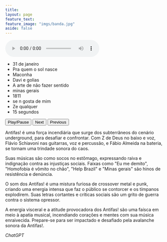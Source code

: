 ```yaml
---
title:
layout: page
feature_text:
feature_image: "imgs/banda.jpg"
aside: false
---
```


<script type="text/javascript" src="//ajax.googleapis.com/ajax/libs/jquery/1.7.2/jquery.min.js">
</script>
       

<audio id="player" controls>
  <source src="assets/Arte/01-31 de janeiro.mp3" type="audio/mpeg">
  Your browser does not support the audio element.
</audio>

<ul id="playlist">
<li class="selected" data-ogg="assets/Arte/01-31 de janeiro.mp3">31 de janeiro</li>  
<li data-ogg="assets/Arte/02-Pra quem o sol nasce.mp3">Pra quem o sol nasce</li>  
<li data-ogg="assets/Arte/03-Maconha.mp3">Maconha</li>  
<li data-ogg="assets/Arte/04-Davi e golias.mp3">Davi e golias</li>  
<li data-ogg="assets/Arte/05-A arte de não fazer sentido.mp3">A arte de não fazer sentido</li>  
<li data-ogg="assets/Arte/06-minas gerais.mp3">minas gerais</li>  
<li data-ogg="assets/Arte/07-1811.mp3">1811</li>  
<li data-ogg="assets/Arte/08-se n gosta de mim.mp3">se n gosta de mim</li>  
<li data-ogg="assets/Arte/09-Ze qualquer.mp3">Ze qualquer</li>  
<li data-ogg="assets/Arte/10-15 segundos.mp3">15 segundos</li>  
</ul>

<button id="stop">Play/Pause</button>
<button id="next" onclick="playNext()" >Next</button>
<button id="previous" onclick="playPrevious()">Previous</button>

<script>

var _player = document.getElementById("player"),
    _playlist = document.getElementById("playlist"),
    _stop = document.getElementById("stop");

// functions
function playlistItemClick(clickedElement) {
    var selected = _playlist.querySelector(".selected");
    if (selected) {
        selected.classList.remove("selected");
    }
    clickedElement.classList.add("selected");

    _player.src = clickedElement.getAttribute("data-ogg");
    _player.play();
}

 function playNext() {
    var selected = _playlist.querySelector("li.selected");
    if (selected && selected.nextElementSibling) {
        playlistItemClick(selected.nextElementSibling);
    }
}
 function playPrevious() {
    var selected = _playlist.querySelector("li.selected");
    if (selected && selected.previousElementSibling) {
        playlistItemClick(selected.previousElementSibling);
    }
}

// event listeners
_stop.addEventListener("click", function () {
	if(_player.paused){
    _player.play();
	}else{
	_player.pause();
	}
});

_player.addEventListener("ended", playNext);
_playlist.addEventListener("click", function (e) {
     if (e.target && e.target.nodeName === "LI") {
        playlistItemClick(e.target);
    }
});
</script>

Antifas! é uma força incendiária que surge dos subterrâneos do cenário underground, para desafiar e confrontar. Com Z de Deus no baixo e voz, Flávio Schiavoni nas guitarras, voz e percussão, e Fábio Almeida na bateria, se tornam uma trindade sonora do caos.


Suas músicas são como socos no estômago, expressando raiva e indignação contra as injustiças sociais. Faixas como "Eu me demito", "Homofobia é vômito no chão", "Help Brazil" e "Minas gerais" são hinos de resistência e denúncia.


O som dos Antifas! é uma mistura furiosa de crossover metal e punk, criando uma energia intensa que faz o público se contorcer e os tímpanos explodirem. Suas letras cortantes e críticas sociais são um grito de guerra contra o sistema opressor.


A energia visceral e a atitude provocadora dos Antifas! são uma faísca em meio à apatia musical, incendiando corações e mentes com sua música enraivecida. Prepare-se para ser impactado e desafiado pela avalanche sonora da Antifas!.

<cite>ChatGPT</cite>


